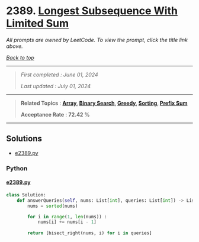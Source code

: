 # 2389. [Longest Subsequence With Limited Sum](<https://leetcode.com/problems/longest-subsequence-with-limited-sum>)

*All prompts are owned by LeetCode. To view the prompt, click the title link above.*

*[Back to top](<../README.md>)*

------

> *First completed : June 01, 2024*
>
> *Last updated : July 01, 2024*

------

> **Related Topics** : **[Array](<by_topic/Array.md>), [Binary Search](<by_topic/Binary Search.md>), [Greedy](<by_topic/Greedy.md>), [Sorting](<by_topic/Sorting.md>), [Prefix Sum](<by_topic/Prefix Sum.md>)**
>
> **Acceptance Rate** : **72.42 %**

------

## Solutions

- [e2389.py](<../my-submissions/e2389.py>)
### Python
#### [e2389.py](<../my-submissions/e2389.py>)
```Python
class Solution:
    def answerQueries(self, nums: List[int], queries: List[int]) -> List[int]:
        nums = sorted(nums) 

        for i in range(1, len(nums)) :
            nums[i] += nums[i - 1]
        
        return [bisect_right(nums, i) for i in queries]
```


